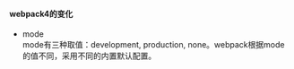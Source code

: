 #### webpack4的变化
* mode<br/>
mode有三种取值：development, production, none。webpack根据mode的值不同，采用不同的内置默认配置。
